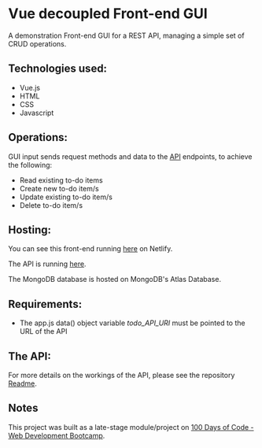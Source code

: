 # Vue decoupled Front-end GUI

A demonstration Front-end GUI for a REST API, managing a simple set of CRUD operations. 

## Technologies used:
* Vue.js
* HTML
* CSS
* Javascript

## Operations:
GUI input sends request methods and data to the [API](https://github.com/bauerindustries/todos-rest-api) endpoints, to achieve the following:
* Read existing to-do items
* Create new to-do item/s
* Update existing to-do item/s
* Delete to-do item/s

## Hosting:
You can see this front-end running [here](https://cute-peony-3eb499.netlify.app) on Netlify.

The API is running [here](https://todos-rest-api-demo.onrender.com/todos).

The MongoDB database is hosted on MongoDB's Atlas Database.

## Requirements:
* The app.js data() object variable *todo_API_URI* must be pointed to the URL of the API

## The API:
For more details on the workings of the API, please see the repository [Readme](https://github.com/bauerindustries/todos-rest-api).

## Notes
This project was built as a late-stage module/project on [100 Days of Code - Web Development Bootcamp](https://www.udemy.com/course/100-days-of-code-web-development-bootcamp/).
